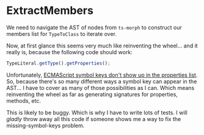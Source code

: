 # ExtractMembers

We need to navigate the AST of nodes from `ts-morph` to construct our members list for `TypeToClass` to iterate over.

Now, at first glance this seems very much like reinventing the wheel... and it really is, because the following code should work:

```typescript
TypeLiteral.getType().getProperties();
```

Unfortunately, [ECMAScript symbol keys don't show up in the properties list](https://github.com/dsherret/ts-morph/issues/1365).  So, because there's so many different ways a symbol key can appear in the AST... I have to cover as many of those possibilities as I can.  Which means reinventing the wheel as far as
generating signatures for properties, methods, etc.

This is likely to be buggy.  Which is why I have to write lots of tests.  I will _gladly_ throw away all this code if someone shows me a way to fix the missing-symbol-keys problem.
